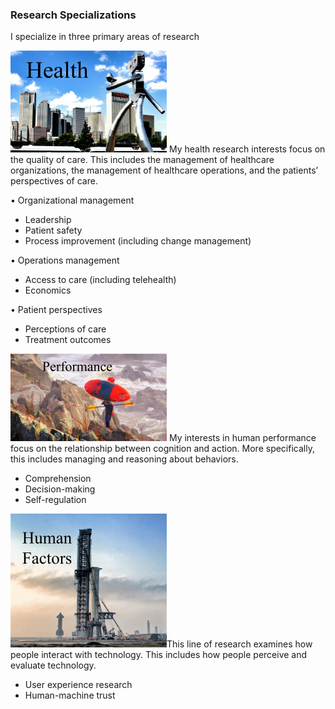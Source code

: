 ### Research Specializations
I specialize in three primary areas of research

![Image](HealthRE.png) My health research interests focus on the quality of care. This includes the management of healthcare organizations, the management of healthcare operations, and the patients’ perspectives of care. 

•	Organizational management
- Leadership
- Patient safety
- Process improvement (including change management)

•	Operations management
- Access to care (including telehealth)
- Economics 

•	Patient perspectives 
- Perceptions of care
- Treatment outcomes

![Image](PerformanceRE.png) My interests in human performance focus on the relationship between cognition and action. More specifically, this includes managing and reasoning about behaviors.  
- Comprehension
- Decision-making 
- Self-regulation

![Image](HumFactRE.png)This line of research examines how people interact with technology. This includes how people perceive and evaluate technology.
- User experience research
- Human-machine trust 
